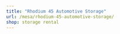 ```yaml
---
title: "Rhodium 45 Automotive Storage"
url: /mesa/rhodium-45-automotive-storage/
shop: storage rental
---
```

